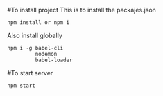 
#To install project 
This is to install the packajes.json
```
npm install or npm i
```
Also install globally
```
npm i -g babel-cli
         nodemon
         babel-loader
```


#To start server 
```
npm start
```


